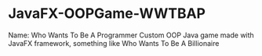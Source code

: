 # JavaFX-OOPGame-WWTBAP
Name: Who Wants To Be A Programmer
Custom OOP Java game made with JavaFX framework, something like Who Wants To Be A Billionaire
